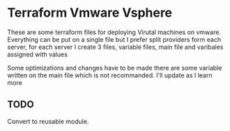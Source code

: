 # Terraform Vmware Vsphere
These are some terraform files for deploying Virutal machines on vmware.
Everything can be put on a single file but I prefer split providers form each server, for each server I create 3 files, variable files, main file and varibales assigned with values

Some optimizations and changes have to be made there are some variable written on the main file which is not recommanded. I'll update as I learn more

## TODO

Convert to reusable module.